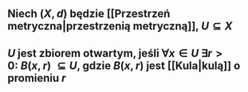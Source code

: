 ## Niech $(X,d)$ będzie [[Przestrzeń metryczna|przestrzenią metryczną]], $U \subseteq X$
## $U$ jest **zbiorem otwartym**, jeśli $\forall x \in U \:\exists r>0 :\ B(x,r) \: \subseteq U$, gdzie $B(x,r)$ jest [[Kula|kulą]] o promieniu $r$